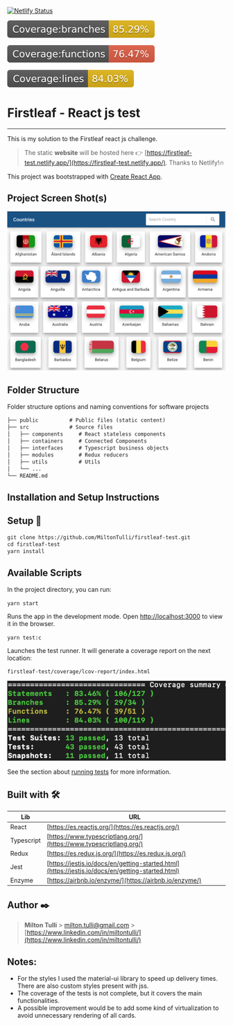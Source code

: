 [![Netlify Status](https://api.netlify.com/api/v1/badges/d75d7b01-86f5-481f-87ca-d72f731979b0/deploy-status)](https://app.netlify.com/sites/firstleaf-test/deploys)

[![Jest Branches](https://github.com/MiltonTulli/firstleaf-test/blob/jest-badges/screenshots/badge-branches.svg)](https://github.com/MiltonTulli/firstleaf-test/blob/jest-badges/screenshots/badge-branches.svg)

[![Jest Functions](https://github.com/MiltonTulli/firstleaf-test/blob/jest-badges/screenshots/badge-functions.svg)](https://github.com/MiltonTulli/firstleaf-test/blob/jest-badges/screenshots/badge-functions.svg)

[![Jest Lines](https://github.com/MiltonTulli/firstleaf-test/blob/jest-badges/screenshots/badge-lines.svg)](https://github.com/MiltonTulli/firstleaf-test/blob/jest-badges/screenshots/badge-lines.svg)

# Firstleaf - React js test

---

This is my solution to the Firstleaf react js challenge.

> The static **website** will be hosted here 👉 [https://firstleaf-test.netlify.app/](https://firstleaf-test.netlify.app/).
> Thanks to Netlify!🔥

This project was bootstrapped with [Create React App](https://github.com/facebook/create-react-app).

## Project Screen Shot(s)

![app 1](https://github.com/MiltonTulli/firstleaf-test/blob/master/screenshots/app1.png)

## Folder Structure

Folder structure options and naming conventions for software projects

    ├── public          # Public files (static content)
    ├── src             # Source files
    │   ├── components     # React stateless components
    │   ├── containers     # Connected Components
    │   ├── interfaces     # Typescript business objects
    │   ├── modules        # Redux reducers
    │   ├── utils          # Utils
    │   └── ...
    └── README.md

## Installation and Setup Instructions

## Setup 🔧

```
git clone https://github.com/MiltonTulli/firstleaf-test.git
cd firstleaf-test
yarn install
```

## Available Scripts

In the project directory, you can run:

`yarn start`

Runs the app in the development mode.
Open [http://localhost:3000](http://localhost:3000) to view it in the browser.

`yarn test:c`

Launches the test runner. It will generate a coverage report on the next location:

```
firstleaf-test/coverage/lcov-report/index.html
```

![test coverage](https://github.com/MiltonTulli/firstleaf-test/blob/master/screenshots/coverage.png)

See the section about [running tests](https://facebook.github.io/create-react-app/docs/running-tests) for more information.

## Built with 🛠️

| Lib        | URL                                                                                              |
| ---------- | ------------------------------------------------------------------------------------------------ |
| React      | [https://es.reactjs.org/](https://es.reactjs.org/)                                               |
| Typescript | [https://www.typescriptlang.org/](https://www.typescriptlang.org/)                               |
| Redux      | [https://es.redux.js.org/](https://es.redux.js.org/)                                             |
| Jest       | [https://jestjs.io/docs/en/getting-started.html](https://jestjs.io/docs/en/getting-started.html) |
| Enzyme     | [https://airbnb.io/enzyme/](https://airbnb.io/enzyme/)                                           |

## Author ✒️

> **Milton Tulli** > milton.tulli@gmail.com > [https://www.linkedin.com/in/miltontulli/](https://www.linkedin.com/in/miltontulli/)

## Notes:

- For the styles I used the material-ui library to speed up delivery times. There are also custom styles present with jss.
- The coverage of the tests is not complete, but it covers the main functionalities.
- A possible improvement would be to add some kind of virtualization to avoid unnecessary rendering of all cards.
